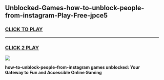 
## Unblocked-Games-how-to-unblock-people-from-instagram-Play-Free-jpce5
<h3>
<a href="https://premium76.site?title=how-to-unblock-people-from-instagram&ref=21A">CLICK TO PLAY</a></h3>
<hr>

<h3>
<a href="https://premium76.site?title=how-to-unblock-people-from-instagram&ref=21A">CLICK 2 PLAY</a>
  
</h3>

<a href="https://premium76.site?title=how-to-unblock-people-from-instagram&ref=21A"><img src="https://clearcache.store/games.png"></a>


**how-to-unblock-people-from-instagram games unblocked: Your Gateway to Fun and Accessible Online Gaming**
